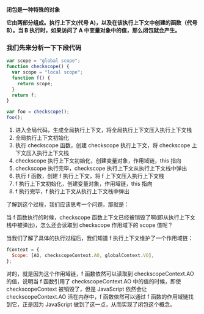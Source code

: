 **闭包是一种特殊的对象**

**它由两部分组成。执行上下文(代号 A)，以及在该执行上下文中创建的函数（代号 B）。当 B 执行时，如果访问了 A 中变量对象中的值，那么闭包就会产生。**

### 我们先来分析一下下段代码

```js
var scope = "global scope";
function checkscope() {
  var scope = "local scope";
  function f() {
    return scope;
  }
  return f;
}

var foo = checkscope();
foo();
```

1. 进入全局代码，生成全局执行上下文，将全局执行上下文压入执行上下文栈
2. 全局执行上下文初始化
3. 执行 checkscope 函数，创建 checkscope 执行上下文，将 checkscope 上下文压入执行上下文栈
4. checkscope 执行上下文初始化，创建变量对象，作用域链，this 指向
5. checkscope 执行完毕，checkscope 执行上下文从执行上下文栈中弹出
6. 执行 f 函数，创建 f 执行上下文，将 f 上下文压入执行上下文栈
7. f 执行上下文初始化，创建变量对象，作用域链，this 指向
8. f 执行完毕，f 执行上下文从执行上下文栈中弹出

了解到这个过程，我们应该思考一个问题，那就是：

当 f 函数执行的时候，checkscope 函数上下文已经被销毁了啊(即从执行上下文栈中被弹出)，怎么还会读取到 checkscope 作用域下的 scope 值呢？

当我们了解了具体的执行过程后，我们知道 f 执行上下文维护了一个作用域链：

```js
fContext = {
  Scope: [AO, checkscopeContext.AO, globalContext.VO],
};
```

对的，就是因为这个作用域链，f 函数依然可以读取到 checkscopeContext.AO 的值，说明当 f 函数引用了 checkscopeContext.AO 中的值的时候，即使 checkscopeContext 被销毁了，但是 JavaScript 依然会让 checkscopeContext.AO 活在内存中，f 函数依然可以通过 f 函数的作用域链找到它，正是因为 JavaScript 做到了这一点，从而实现了闭包这个概念。
